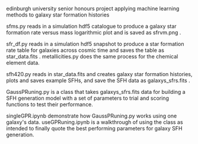 edinburgh university 
senior honours project 
applying machine learning methods to galaxy star formation histories

sfms.py reads in a simulation hdf5 catalogue to produce a galaxy star formation rate versus mass logarithmic plot and is saved as sfrvm.png .

sfr_df.py reads in a simulation hdf5 snapshot to produce a star formation rate table for galaxies across cosmic time and saves the table as star_data.fits .
metallicities.py does the same process for the chemical element data.

sfh420.py reads in star_data.fits and creates galaxy star formation histories, plots and saves example SFHs, and save the SFH data as galaxys_sfrs.fits .

GaussPRuning.py is a class that takes galaxys_sfrs.fits data for building a SFH generation model with a set of parameters to trial and scoring functions to test their performance.

singleGPR.ipynb demonstrate how GaussPRuning.py works using one galaxy's data.
useGPRuning.ipynb is a walkthrough of using the class as intended to finally quote the best performing parameters for galaxy SFH generation.

